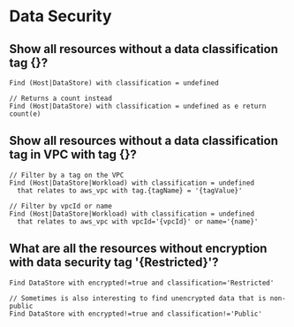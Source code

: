 # Data Security

## Show all resources without a data classification tag {}?

```j1ql
Find (Host|DataStore) with classification = undefined

// Returns a count instead
Find (Host|DataStore) with classification = undefined as e return count(e)
```

## Show all resources without a data classification tag in VPC with tag {}?

```j1ql
// Filter by a tag on the VPC
Find (Host|DataStore|Workload) with classification = undefined
  that relates to aws_vpc with tag.{tagName} = '{tagValue}'

// Filter by vpcId or name
Find (Host|DataStore|Workload) with classification = undefined
  that relates to aws_vpc with vpcId='{vpcId}' or name='{name}'
```

## What are all the resources without encryption with data security tag '{Restricted}'?

```j1ql
Find DataStore with encrypted!=true and classification='Restricted'

// Sometimes is also interesting to find unencrypted data that is non-public
Find DataStore with encrypted!=true and classification!='Public'
```
